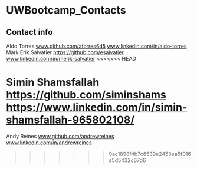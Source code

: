# UWBootcamp_Contacts

## Contact info

Aldo Torres   www.github.com/atorres6d5 www.linkedin.com/in/aldo-torres
Mark Erik Salvatier https://github.com/esalvatier www.linkedin.com/in/merik-salvatier
<<<<<<< HEAD

Simin Shamsfallah https://github.com/siminshams
https://www.linkedin.com/in/simin-shamsfallah-965802108/
=======
Andy Reines www.github.com/andrewreines www.linkedin.com/in/andrewreines
>>>>>>> 9ac1898f4b7c8539e2453ea5f016a5d5432c67d6
